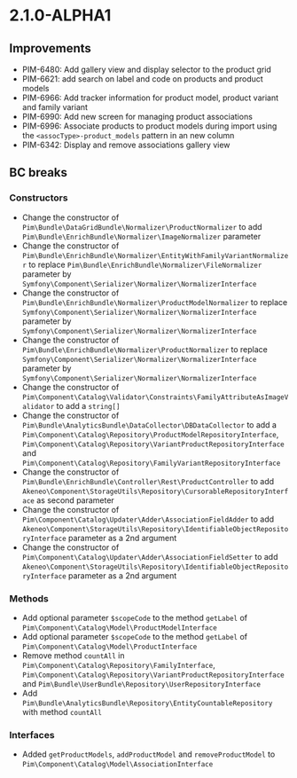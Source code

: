 # 2.1.0-ALPHA1

## Improvements

- PIM-6480: Add gallery view and display selector to the product grid
- PIM-6621: add search on label and code on products and product models
- PIM-6966: Add tracker information for product model, product variant and family variant
- PIM-6990: Add new screen for managing product associations
- PIM-6996: Associate products to product models during import using the `<assocType>-product_models` pattern in an new column
- PIM-6342: Display and remove associations gallery view


## BC breaks

### Constructors

- Change the constructor of `Pim\Bundle\DataGridBundle\Normalizer\ProductNormalizer` to add `Pim\Bundle\EnrichBundle\Normalizer\ImageNormalizer` parameter
- Change the constructor of `Pim\Bundle\EnrichBundle\Normalizer\EntityWithFamilyVariantNormalizer` to replace `Pim\Bundle\EnrichBundle\Normalizer\FileNormalizer` parameter by `Symfony\Component\Serializer\Normalizer\NormalizerInterface`
- Change the constructor of `Pim\Bundle\EnrichBundle\Normalizer\ProductModelNormalizer` to replace `Symfony\Component\Serializer\Normalizer\NormalizerInterface` parameter by `Symfony\Component\Serializer\Normalizer\NormalizerInterface`
- Change the constructor of `Pim\Bundle\EnrichBundle\Normalizer\ProductNormalizer` to replace `Symfony\Component\Serializer\Normalizer\NormalizerInterface` parameter by `Symfony\Component\Serializer\Normalizer\NormalizerInterface`
- Change the constructor of `Pim\Component\Catalog\Validator\Constraints\FamilyAttributeAsImageValidator` to add a `string[]`
- Change the constructor of `Pim\Bundle\AnalyticsBundle\DataCollector\DBDataCollector` to add a `Pim\Component\Catalog\Repository\ProductModelRepositoryInterface`, `Pim\Component\Catalog\Repository\VariantProductRepositoryInterface` and `Pim\Component\Catalog\Repository\FamilyVariantRepositoryInterface`
- Change the constructor of `Pim\Bundle\EnrichBundle\Controller\Rest\ProductController` to add `Akeneo\Component\StorageUtils\Repository\CursorableRepositoryInterface` as second parameter
- Change the constructor of `Pim\Component\Catalog\Updater\Adder\AssociationFieldAdder` to add `Akeneo\Component\StorageUtils\Repository\IdentifiableObjectRepositoryInterface` parameter as a 2nd argument
- Change the constructor of `Pim\Component\Catalog\Updater\Adder\AssociationFieldSetter` to add `Akeneo\Component\StorageUtils\Repository\IdentifiableObjectRepositoryInterface` parameter as a 2nd argument

### Methods

- Add optional parameter `$scopeCode` to the method `getLabel` of `Pim\Component\Catalog\Model\ProductModelInterface`
- Add optional parameter `$scopeCode` to the method `getLabel` of `Pim\Component\Catalog\Model\ProductInterface`
- Remove method `countAll` in `Pim\Component\Catalog\Repository\FamilyInterface`, `Pim\Component\Catalog\Repository\VariantProductRepositoryInterface` and `Pim\Bundle\UserBundle\Repository\UserRepositoryInterface`
- Add `Pim\Bundle\AnalyticsBundle\Repository\EntityCountableRepository` with method `countAll`

### Interfaces

- Added `getProductModels`, `addProductModel` and `removeProductModel` to `Pim\Component\Catalog\Model\AssociationInterface`
